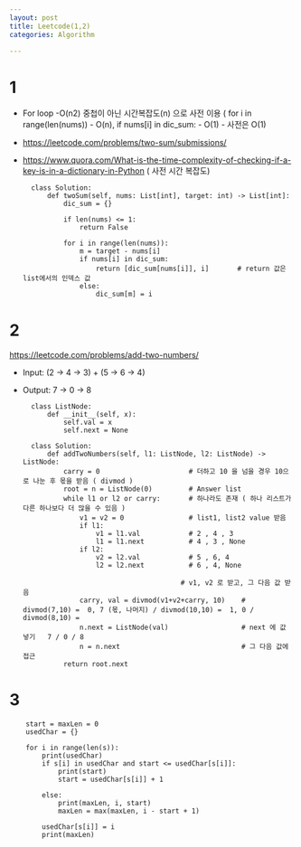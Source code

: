 ```yaml
---
layout: post
title: Leetcode(1,2)
categories: Algorithm

---
```


# 1

* For loop -O(n2) 중첩이 아닌  시간복잡도(n) 으로 사전 이용  ( for i in range(len(nums)) - O(n),  if nums[i] in dic_sum: - O(1) - 사전은 O(1)

* https://leetcode.com/problems/two-sum/submissions/
* https://www.quora.com/What-is-the-time-complexity-of-checking-if-a-key-is-in-a-dictionary-in-Python ( 사전 시간 복잡도)


        class Solution:
            def twoSum(self, nums: List[int], target: int) -> List[int]:
                dic_sum = {}

                if len(nums) <= 1:
                    return False

                for i in range(len(nums)):                        
                    m = target - nums[i]         
                    if nums[i] in dic_sum:
                        return [dic_sum[nums[i]], i]       # return 값은 list에서의 인덱스 값
                    else:
                        dic_sum[m] = i          



# 2

https://leetcode.com/problems/add-two-numbers/

* Input: (2 -> 4 -> 3) + (5 -> 6 -> 4)
* Output: 7 -> 0 -> 8


        class ListNode:
            def __init__(self, x):
                self.val = x
                self.next = None

        class Solution:
            def addTwoNumbers(self, l1: ListNode, l2: ListNode) -> ListNode:
                carry = 0                      # 더하고 10 을 넘을 경우 10으로 나눈 후 몫을 받음 ( divmod ) 
                root = n = ListNode(0)         # Answer list
                while l1 or l2 or carry:       # 하나라도 존재 ( 하나 리스트가 다른 하나보다 더 많을 수 있음 )
                    v1 = v2 = 0                # list1, list2 value 받음 
                    if l1:                     
                        v1 = l1.val            # 2 , 4 , 3
                        l1 = l1.next           # 4 , 3 , None
                    if l2:
                        v2 = l2.val            # 5 , 6, 4
                        l2 = l2.next           # 6 , 4, None
                        
                                             # v1, v2 로 받고, 그 다음 값 받음
                    carry, val = divmod(v1+v2+carry, 10)    # divmod(7,10) =  0, 7 (몫, 나머지) / divmod(10,10) =  1, 0 / divmod(8,10) = 
                    n.next = ListNode(val)                  # next 에 값 넣기   7 / 0 / 8
                    n = n.next                              # 그 다음 값에 접근 
                return root.next


# 3



        start = maxLen = 0
        usedChar = {}

        for i in range(len(s)):
            print(usedChar)
            if s[i] in usedChar and start <= usedChar[s[i]]:
                print(start)
                start = usedChar[s[i]] + 1

            else:
                print(maxLen, i, start)
                maxLen = max(maxLen, i - start + 1)

            usedChar[s[i]] = i
            print(maxLen)
